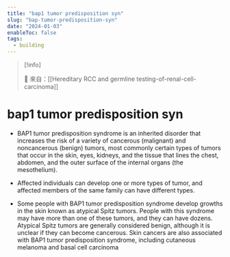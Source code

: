 ```yaml
---
title: "bap1 tumor predisposition syn"
slug: "bap-tumor-predisposition-syn"
date: "2024-01-03"
enableToc: false
tags:
  - building
---
```


> [!info]
>
> 🌱 來自：[[Hereditary RCC and germline testing-of-renal-cell-carcinoma]]

# bap1 tumor predisposition syn

- BAP1 tumor predisposition syndrome is an inherited disorder that increases the risk of a variety of cancerous (malignant) and noncancerous (benign) tumors, most commonly certain types of tumors that occur in the skin, eyes, kidneys, and the tissue that lines the chest, abdomen, and the outer surface of the internal organs (the mesothelium).
- Affected individuals can develop one or more types of tumor, and affected members of the same family can have different types.

- Some people with BAP1 tumor predisposition syndrome develop growths in the skin known as atypical Spitz tumors. People with this syndrome may have more than one of these tumors, and they can have dozens. Atypical Spitz tumors are generally considered benign, although it is unclear if they can become cancerous. Skin cancers are also associated with BAP1 tumor predisposition syndrome, including cutaneous melanoma and basal cell carcinoma
